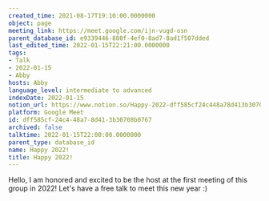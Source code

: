 ```yaml
---
created_time: 2021-08-17T19:10:00.0000000
object: page
meeting_link: https://meet.google.com/ijn-vugd-osn
parent_database_id: e9339446-880f-4ef0-8ad7-8ad1f507dded
last_edited_time: 2022-01-15T22:21:00.0000000
tags:
- Talk
- 2022-01-15
- Abby
hosts: Abby
language_level: intermediate to advanced
indexDate: 2022-01-15
notion_url: https://www.notion.so/Happy-2022-dff585cf24c448a78d413b30708b0767
platform: Google Meet
id: dff585cf-24c4-48a7-8d41-3b30708b0767
archived: false
talktime: 2022-01-15T22:00:00.0000000
parent_type: database_id
name: Happy 2022!
title: Happy 2022!
---
```


Hello, I am honored and excited to be the host at the first meeting of this group in 2022! Let's have a free talk to meet this new year :)





